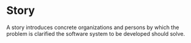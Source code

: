 # Story

A story introduces concrete organizations and persons by which the problem is clarified the software system to be developed should solve.